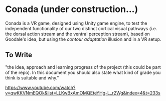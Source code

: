 # Conada (under construction...)

Conada is a VR game, designed using Unity game engine, to test the independent functionality of our two distinct cortical visual pathways (i.e. the dorsal action stream and the ventral perception stream), based on Goodale's idea, but using the *contour adaptation* illusion and in a VR setup.

To Write
---------
"the idea, approach and learning progress of the project (this could be part of the repo). In this document you should also state what kind of grade you think is suitable and why."

https://www.youtube.com/watch?v=qwKKVNmEQOk&list=LLKwBxAmOMQEteYHg-L_r2Wg&index=4&t=233s
